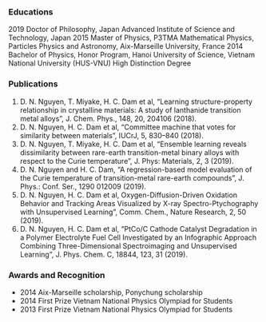 ### Educations
2019 Doctor of Philosophy, Japan Advanced Institute of Science and Technology, Japan
2015 Master of Physics, P3TMA Mathematical Physics, Particles Physics and Astronomy, Aix-Marseille University, France
2014 Bachelor of Physics, Honor Program, Hanoi University of Science, Vietnam National University (HUS-VNU)
High Distinction Degree

### Publications
1. D. N. Nguyen, T. Miyake, H. C. Dam et al, “Learning structure-property relationship in crystalline materials: A study of lanthanide transition metal alloys”, J. Chem. Phys., 148, 20, 204106 (2018).
2. D. N. Nguyen, H. C. Dam et al, “Committee machine that votes for similarity between materials”, IUCrJ, 5, 830–840 (2018).
3. D. N. Nguyen, T. Miyake, H. C. Dam et al, “Ensemble learning reveals dissimilarity between rare-earth transition-metal binary alloys with respect to the Curie temperature”, J. Phys: Materials, 2, 3 (2019).
4. D. N. Nguyen and H. C. Dam, “A regression-based model evaluation of the Curie temperature of transition-metal rare-earth compounds”, J. Phys.: Conf. Ser., 1290 012009 (2019).
5. D. N. Nguyen, H. C. Dam et al, Oxygen-Diffusion-Driven Oxidation Behavior and Tracking Areas Visualized by X-ray Spectro-Ptychography with Unsupervised Learning”, Comm. Chem., Nature Research, 2, 50 (2019).
6. D. N. Nguyen, H. C. Dam et al, “PtCo/C Cathode Catalyst Degradation in a Polymer Electrolyte Fuel Cell Investigated by an Infographic Approach Combining Three-Dimensional Spectroimaging and Unsupervised Learning”, J. Phys. Chem. C, 18844, 123, 31 (2019).

### Awards and Recognition
- 2014 Aix-Marseille scholarship, Ponychung scholarship
- 2014 First Prize Vietnam National Physics Olympiad for Students
- 2013 First Prize Vietnam National Physics Olympiad for Students
